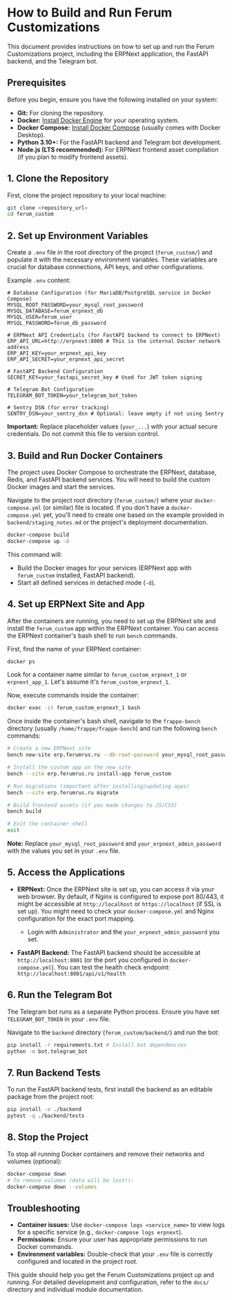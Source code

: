 # How to Build and Run Ferum Customizations

This document provides instructions on how to set up and run the Ferum Customizations project, including the ERPNext application, the FastAPI backend, and the Telegram bot.

## Prerequisites

Before you begin, ensure you have the following installed on your system:

*   **Git:** For cloning the repository.
*   **Docker:** [Install Docker Engine](https://docs.docker.com/engine/install/) for your operating system.
*   **Docker Compose:** [Install Docker Compose](https://docs.docker.com/compose/install/) (usually comes with Docker Desktop).
*   **Python 3.10+:** For the FastAPI backend and Telegram bot development.
*   **Node.js (LTS recommended):** For ERPNext frontend asset compilation (if you plan to modify frontend assets).

## 1. Clone the Repository

First, clone the project repository to your local machine:

```bash
git clone <repository_url>
cd ferum_custom
```

## 2. Set up Environment Variables

Create a `.env` file in the root directory of the project (`ferum_custom/`) and populate it with the necessary environment variables. These variables are crucial for database connections, API keys, and other configurations.

Example `.env` content:

```dotenv
# Database Configuration (for MariaDB/PostgreSQL service in Docker Compose)
MYSQL_ROOT_PASSWORD=your_mysql_root_password
MYSQL_DATABASE=ferum_erpnext_db
MYSQL_USER=ferum_user
MYSQL_PASSWORD=ferum_db_password

# ERPNext API Credentials (for FastAPI backend to connect to ERPNext)
ERP_API_URL=http://erpnext:8000 # This is the internal Docker network address
ERP_API_KEY=your_erpnext_api_key
ERP_API_SECRET=your_erpnext_api_secret

# FastAPI Backend Configuration
SECRET_KEY=your_fastapi_secret_key # Used for JWT token signing

# Telegram Bot Configuration
TELEGRAM_BOT_TOKEN=your_telegram_bot_token

# Sentry DSN (for error tracking)
SENTRY_DSN=your_sentry_dsn # Optional: leave empty if not using Sentry
```

**Important:** Replace placeholder values (`your_...`) with your actual secure credentials. Do not commit this file to version control.

## 3. Build and Run Docker Containers

The project uses Docker Compose to orchestrate the ERPNext, database, Redis, and FastAPI backend services. You will need to build the custom Docker images and start the services.

Navigate to the project root directory (`ferum_custom/`) where your `docker-compose.yml` (or similar) file is located. If you don't have a `docker-compose.yml` yet, you'll need to create one based on the example provided in `backend/staging_notes.md` or the project's deployment documentation.

```bash
docker-compose build
docker-compose up -d
```

This command will:
*   Build the Docker images for your services (ERPNext app with `ferum_custom` installed, FastAPI backend).
*   Start all defined services in detached mode (`-d`).

## 4. Set up ERPNext Site and App

After the containers are running, you need to set up the ERPNext site and install the `ferum_custom` app within the ERPNext container. You can access the ERPNext container's bash shell to run `bench` commands.

First, find the name of your ERPNext container:

```bash
docker ps
```

Look for a container name similar to `ferum_custom_erpnext_1` or `erpnext_app_1`. Let's assume it's `ferum_custom_erpnext_1`.

Now, execute commands inside the container:

```bash
docker exec -it ferum_custom_erpnext_1 bash
```

Once inside the container's bash shell, navigate to the `frappe-bench` directory (usually `/home/frappe/frappe-bench`) and run the following `bench` commands:

```bash
# Create a new ERPNext site
bench new-site erp.ferumrus.ru --db-root-password your_mysql_root_password --admin-password your_erpnext_admin_password

# Install the custom app on the new site
bench --site erp.ferumrus.ru install-app ferum_custom

# Run migrations (important after installing/updating apps)
bench --site erp.ferumrus.ru migrate

# Build frontend assets (if you made changes to JS/CSS)
bench build

# Exit the container shell
exit
```

**Note:** Replace `your_mysql_root_password` and `your_erpnext_admin_password` with the values you set in your `.env` file.

## 5. Access the Applications

*   **ERPNext:** Once the ERPNext site is set up, you can access it via your web browser. By default, if Nginx is configured to expose port 80/443, it might be accessible at `http://localhost` or `https://localhost` (if SSL is set up). You might need to check your `docker-compose.yml` and Nginx configuration for the exact port mapping.
    *   Login with `Administrator` and the `your_erpnext_admin_password` you set.

*   **FastAPI Backend:** The FastAPI backend should be accessible at `http://localhost:8001` (or the port you configured in `docker-compose.yml`). You can test the health check endpoint:
    `http://localhost:8001/api/v1/health`

## 6. Run the Telegram Bot

The Telegram bot runs as a separate Python process. Ensure you have set `TELEGRAM_BOT_TOKEN` in your `.env` file.

Navigate to the `backend` directory (`ferum_custom/backend/`) and run the bot:

```bash
pip install -r requirements.txt # Install bot dependencies
python -m bot.telegram_bot
```

## 7. Run Backend Tests

To run the FastAPI backend tests, first install the backend as an editable package from the project root:

```bash
pip install -e ./backend
pytest -q ./backend/tests
```

## 8. Stop the Project

To stop all running Docker containers and remove their networks and volumes (optional):

```bash
docker-compose down
# To remove volumes (data will be lost!):
docker-compose down --volumes
```

## Troubleshooting

*   **Container issues:** Use `docker-compose logs <service_name>` to view logs for a specific service (e.g., `docker-compose logs erpnext`).
*   **Permissions:** Ensure your user has appropriate permissions to run Docker commands.
*   **Environment variables:** Double-check that your `.env` file is correctly configured and located in the project root.

This guide should help you get the Ferum Customizations project up and running. For detailed development and configuration, refer to the `docs/` directory and individual module documentation.